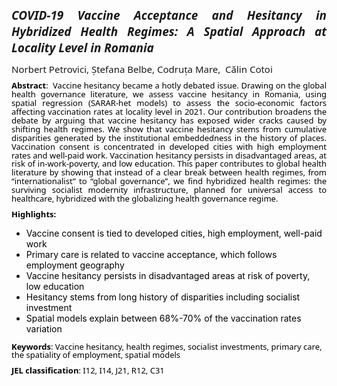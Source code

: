 <p style='margin-top:0in;margin-right:0in;margin-bottom:8.0pt;margin-left:0in;line-height:normal;font-size:15px;font-family:"Segoe UI",sans-serif;text-align:justify;'><strong><em><span style="font-size:19px;">COVID-19 Vaccine Acceptance and Hesitancy in Hybridized Health Regimes: A Spatial Approach at Locality Level in Romania</span></em></strong></p>
<p style='margin-top:0in;margin-right:0in;margin-bottom:8.0pt;margin-left:0in;line-height:normal;font-size:15px;font-family:"Segoe UI",sans-serif;text-align:justify;'>Norbert Petrovici, Ștefana Belbe, Codruța Mare, &nbsp;Călin Cotoi</p>
<p style='margin-top:0in;margin-right:0in;margin-bottom:8.0pt;margin-left:0in;line-height:normal;font-size:15px;font-family:"Segoe UI",sans-serif;text-align:justify;'><strong><span style="font-size:13px;line-height:107%;color:black;">Abstract</span></strong><span style="font-size:13px;line-height:107%;color:black;">: &nbsp;Vaccine hesitancy became a hotly debated issue. Drawing on the global health governance literature, we assess vaccine hesitancy in Romania, using spatial regression (SARAR-het models) to assess the socio-economic factors affecting vaccination rates at locality level in 2021. Our contribution broadens the debate by arguing that vaccine hesitancy has exposed wider cracks caused by shifting health regimes. We show that vaccine hesitancy stems from cumulative disparities generated by the institutional embeddedness in the history of places. Vaccination consent is concentrated in developed cities with high employment rates and well-paid work. Vaccination hesitancy persists in disadvantaged areas, at risk of in-work-poverty, and low education. This paper contributes to global health literature by showing that instead of a clear break between health regimes, from &ldquo;internationalist&rdquo; to &ldquo;global governance&rdquo;, we find hybridized health regimes: the surviving socialist modernity infrastructure, planned for universal access to healthcare, hybridized with the globalizing health governance regime.</span></p>
<p style='margin-top:0in;margin-right:0in;margin-bottom:8.0pt;margin-left:0in;line-height:107%;font-size:15px;font-family:"Segoe UI",sans-serif;'><strong><span style="font-size:13px;line-height:107%;color:black;">Highlights:</span></strong></p>
<ul style="list-style-type: disc;">
    <li><span style="line-height:107%;color:black;color:black;">Vaccine consent is tied to developed cities, high employment, well-paid work&nbsp;</span></li>
    <li><span style="line-height:107%;color:black;color:black;">Primary care is related to vaccine acceptance, which follows employment geography</span></li>
    <li><span style="line-height:107%;color:black;color:black;">Vaccine hesitancy persists in disadvantaged areas at risk of poverty, low education</span></li>
    <li><span style="line-height:107%;color:black;color:black;">Hesitancy stems from long history of disparities including socialist investment</span></li>
    <li><span style="line-height:107%;color:black;color:black;">Spatial models explain between 68%-70% of the vaccination rates variation</span></li>
</ul>
<p style='margin-top:0in;margin-right:0in;margin-bottom:8.0pt;margin-left:0in;line-height:107%;font-size:15px;font-family:"Segoe UI",sans-serif;'><strong><span style="font-size:13px;line-height:107%;color:black;">Keywords</span></strong><span style="font-size:13px;line-height:107%;color:black;">: Vaccine hesitancy, health regimes, socialist investments, primary care, the spatiality of employment, spatial models</span></p>
<p style='margin-top:0in;margin-right:0in;margin-bottom:8.0pt;margin-left:0in;line-height:107%;font-size:15px;font-family:"Segoe UI",sans-serif;'><strong><span style="font-size:13px;line-height:107%;color:black;background:white;">JEL classification</span></strong><span style="font-size:13px;line-height:107%;color:black;background:white;">: I12, I14, J21, R12, C31</span></p>
